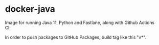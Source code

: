# docker-java
Image for running Java 11, Python and Fastlane, along with Github Actions CI.


In order to push packages to GitHub Packages, build tag like this "v*".

